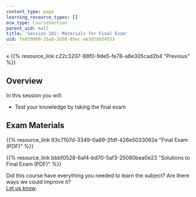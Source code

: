 ```yaml
---
content_type: page
learning_resource_types: []
ocw_type: CourseSection
parent_uid: null
title: 'Session 102: Materials for Final Exam'
uid: fe839db0-25a8-3d50-85ec-ae3d78b54553
---
```


« {{% resource_link c22c3207-88f0-9de5-fe78-a6e305cad2b4 "Previous" %}}

Overview
--------

In this session you will:

*   Test your knowledge by taking the final exam

Exam Materials
--------------

{{% resource_link 93c7107d-3349-0a89-2fdf-426e5033062e "Final Exam (PDF)" %}}

{{% resource_link bbbf0528-6af4-bd70-5af3-25080bea0e23 "Solutions to Final Exam (PDF)" %}}

Did this course have everything you needed to learn the subject? Are there ways we could improve it?  
[Let us know](/jsp/feedback.jsp?Referer=OCWScholar).